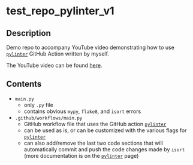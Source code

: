 # test_repo_pylinter_v1

## Description

Demo repo to accompany YouTube video demonstrating how to use [`pylinter`](https://github.com/marketplace/actions/pylinter) GitHub Action written by myself.

The YouTube video can be found [here](https://www.youtube.com/watch?v=oi94qEvi9Qo&list=PL0dOL8Z7pG3J6t1pqRQiNarBGY-ZnIJcq).

## Contents

- `main.py`
  - only `.py` file
  - contains obvious `mypy`, `flake8`, and `isort` errors
- `.github/workflows/main.py`
  - GitHub workflow file that uses the GitHub action [`pylinter`](https://github.com/marketplace/actions/pylinter)
  - can be used as is, or can be customized with the various flags for [`pylinter`](https://github.com/marketplace/actions/pylinter)
  - can also add/remove the last two code sections that will automatically commit and push the code changes made by `isort` (more documentation is on the [`pylinter`](https://github.com/marketplace/actions/pylinter) page)
